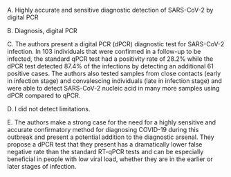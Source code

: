 A.  Highly accurate and sensitive diagnostic detection of SARS-CoV-2 by
    digital PCR

B.  Diagnosis, digital PCR

C.  The authors present a digital PCR (dPCR) diagnostic test for
    SARS-CoV-2 infection. In 103 individuals that were confirmed in a
    follow-up to be infected, the standard qPCR test had a positivity
    rate of 28.2% while the dPCR test detected 87.4% of the infections
    by detecting an additional 61 positive cases. The authors also
    tested samples from close contacts (early in infection stage) and
    convalescing individuals (late in infection stage) and were able to
    detect SARS-CoV-2 nucleic acid in many more samples using dPCR
    compared to qPCR.

D.  I did not detect limitations.

E.  The authors make a strong case for the need for a highly sensitive
    and accurate confirmatory method for diagnosing COVID-19 during this
    outbreak and present a potential addition to the diagnostic arsenal.
    They propose a dPCR test that they present has a dramatically lower
    false negative rate than the standard RT-qPCR tests and can be
    especially beneficial in people with low viral load, whether they
    are in the earlier or later stages of infection.


